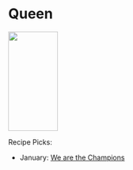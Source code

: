 # Queen

<img src="https://a.wattpad.com/cover/13537099-256-k647026.jpg" height="200" width="100" />

Recipe Picks:

- January: [We are the Champions](../song/jan/we_are_the_champions.md)
